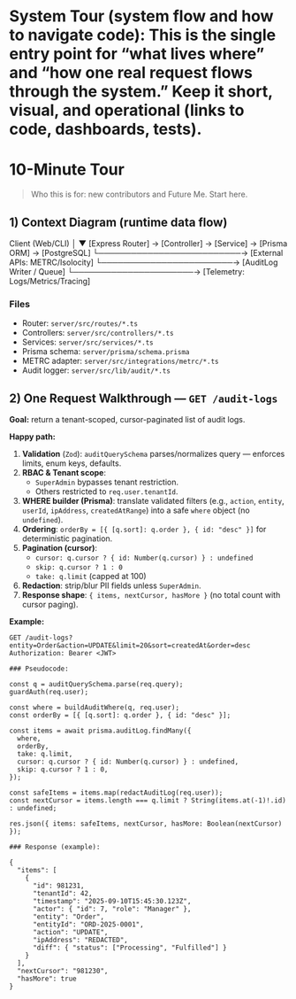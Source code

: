 # System Tour (system flow and how to navigate code): This is the single entry point for “what lives where” and “how one real request flows through the system.” Keep it short, visual, and operational (links to code, dashboards, tests).

# 10-Minute Tour
> Who this is for: new contributors and Future Me. Start here.

## 1) Context Diagram (runtime data flow)

Client (Web/CLI)
    │
    ▼
[Express Router] → [Controller] → [Service] → [Prisma ORM] → [PostgreSQL]
                               └──────────────────────────→ [External APIs: METRC/Isolocity]
                                └────────────────────────→ [AuditLog Writer / Queue]
                                 └──────────────────────→ [Telemetry: Logs/Metrics/Tracing]

### Files
- Router: `server/src/routes/*.ts`
- Controllers: `server/src/controllers/*.ts`
- Services: `server/src/services/*.ts`
- Prisma schema: `server/prisma/schema.prisma`
- METRC adapter: `server/src/integrations/metrc/*.ts`
- Audit logger: `server/src/lib/audit/*.ts`

## 2) One Request Walkthrough — `GET /audit-logs`

**Goal:** return a tenant-scoped, cursor-paginated list of audit logs.

**Happy path:**
1. **Validation** (`Zod`): `auditQuerySchema` parses/normalizes query — enforces limits, enum keys, defaults.
2. **RBAC & Tenant scope**:
   - `SuperAdmin` bypasses tenant restriction.
   - Others restricted to `req.user.tenantId`.
3. **WHERE builder (Prisma)**: translate validated filters (e.g., `action`, `entity`, `userId`, `ipAddress`, `createdAtRange`) into a safe `where` object (no `undefined`).
4. **Ordering**: `orderBy = [{ [q.sort]: q.order }, { id: "desc" }]` for deterministic pagination.
5. **Pagination (cursor)**:
   - `cursor: q.cursor ? { id: Number(q.cursor) } : undefined`
   - `skip: q.cursor ? 1 : 0`
   - `take: q.limit` (capped at 100)
6. **Redaction**: strip/blur PII fields unless `SuperAdmin`.
7. **Response shape**: `{ items, nextCursor, hasMore }` (no total count with cursor paging).

**Example:**
```http
GET /audit-logs?entity=Order&action=UPDATE&limit=20&sort=createdAt&order=desc
Authorization: Bearer <JWT>

### Pseudocode:

const q = auditQuerySchema.parse(req.query);
guardAuth(req.user);

const where = buildAuditWhere(q, req.user);
const orderBy = [{ [q.sort]: q.order }, { id: "desc" }];

const items = await prisma.auditLog.findMany({
  where,
  orderBy,
  take: q.limit,
  cursor: q.cursor ? { id: Number(q.cursor) } : undefined,
  skip: q.cursor ? 1 : 0,
});

const safeItems = items.map(redactAuditLog(req.user));
const nextCursor = items.length === q.limit ? String(items.at(-1)!.id) : undefined;

res.json({ items: safeItems, nextCursor, hasMore: Boolean(nextCursor) });

### Response (example):

{
  "items": [
    {
      "id": 981231,
      "tenantId": 42,
      "timestamp": "2025-09-10T15:45:30.123Z",
      "actor": { "id": 7, "role": "Manager" },
      "entity": "Order",
      "entityId": "ORD-2025-0001",
      "action": "UPDATE",
      "ipAddress": "REDACTED",
      "diff": { "status": ["Processing", "Fulfilled"] }
    }
  ],
  "nextCursor": "981230",
  "hasMore": true
}
